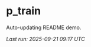 # p_train

Auto-updating README demo.

<!--START_SECTION:status-->
_Last run: 2025-09-21 09:17 UTC_
<!--END_SECTION:status-->



























































































































































































































































































































































































































































































































































































































































































































































